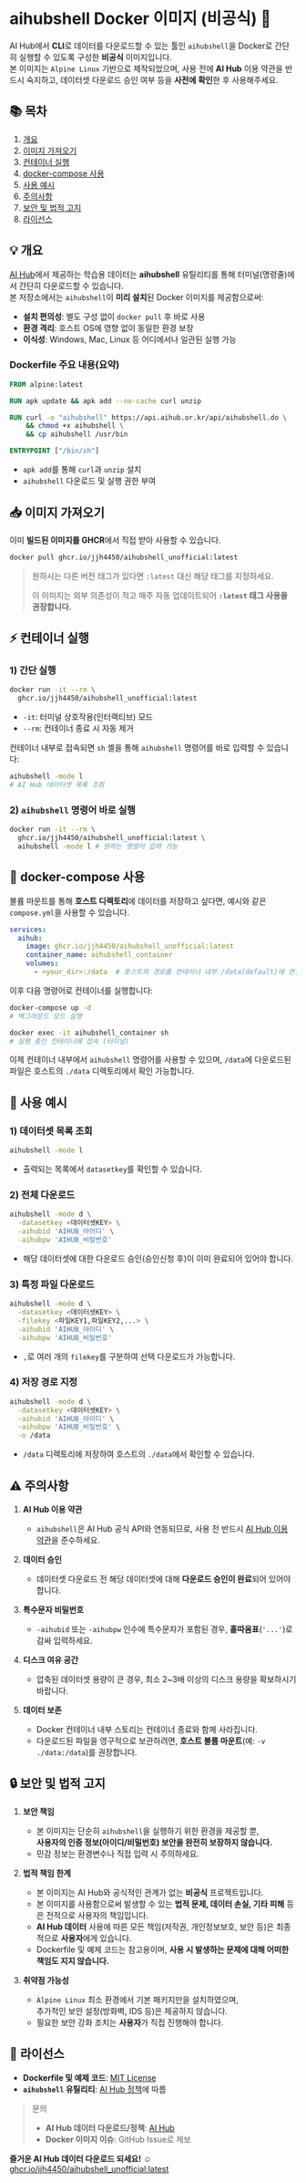 # aihubshell Docker 이미지 (비공식) 🚀

AI Hub에서 **CLI**로 데이터를 다운로드할 수 있는 툴인 `aihubshell`을 Docker로 간단히 실행할 수 있도록 구성한 **비공식** 이미지입니다.  
본 이미지는 `Alpine Linux` 기반으로 제작되었으며, 사용 전에 **AI Hub** 이용 약관을 반드시 숙지하고, 데이터셋 다운로드 승인 여부 등을 **사전에 확인**한 후 사용해주세요.


## 📚 목차
1. [개요](-#개요)  
2. [이미지 가져오기](-#이미지-가져오기)  
3. [컨테이너 실행](-#컨테이너-실행)  
4. [docker-compose 사용](-#docker-compose-사용)  
5. [사용 예시](-#사용-예시)  
6. [주의사항](-#주의사항)  
7. [보안 및 법적 고지](-#보안-및-법적-고지)  
8. [라이선스](-#라이선스)


## 💡 개요
[AI Hub](https://aihub.or.kr)에서 제공하는 학습용 데이터는 **aihubshell** 유틸리티를 통해 터미널(명령줄)에서 간단히 다운로드할 수 있습니다.  
본 저장소에서는 `aihubshell`이 **미리 설치**된 Docker 이미지를 제공함으로써:

- **설치 편의성**: 별도 구성 없이 `docker pull` 후 바로 사용  
- **환경 격리**: 호스트 OS에 영향 없이 동일한 환경 보장  
- **이식성**: Windows, Mac, Linux 등 어디에서나 일관된 실행 가능  

### Dockerfile 주요 내용(요약)
```dockerfile
FROM alpine:latest

RUN apk update && apk add --no-cache curl unzip

RUN curl -o "aihubshell" https://api.aihub.or.kr/api/aihubshell.do \
    && chmod +x aihubshell \
    && cp aihubshell /usr/bin

ENTRYPOINT ["/bin/sh"]
```
- `apk add`를 통해 `curl`과 `unzip` 설치  
- `aihubshell` 다운로드 및 실행 권한 부여  


## 📥 이미지 가져오기
이미 **빌드된 이미지를 GHCR**에서 직접 받아 사용할 수 있습니다.

```bash
docker pull ghcr.io/jjh4450/aihubshell_unofficial:latest
```
> 원하시는 다른 버전 태그가 있다면 `:latest` 대신 해당 태그를 지정하세요.
>
> 이 이미지는 외부 의존성이 적고 매주 자동 업데이트되어 **`:latest` 태그 사용을 권장합니다.**

## ⚡ 컨테이너 실행

### 1) 간단 실행
```bash
docker run -it --rm \
  ghcr.io/jjh4450/aihubshell_unofficial:latest
```
- `-it`: 터미널 상호작용(인터랙티브) 모드  
- `--rm`: 컨테이너 종료 시 자동 제거  

컨테이너 내부로 접속되면 `sh` 셸을 통해 `aihubshell` 명령어를 바로 입력할 수 있습니다:
```bash
aihubshell -mode l
# AI Hub 데이터셋 목록 조회
```

### 2) `aihubshell` 명령어 바로 실행
```bash
docker run -it --rm \
  ghcr.io/jjh4450/aihubshell_unofficial:latest \
  aihubshell -mode l # 원하는 명령어 입력 가능
```


## 🤝 docker-compose 사용

볼륨 마운트를 통해 **호스트 디렉토리**에 데이터를 저장하고 싶다면, 예시와 같은 `compose.yml`을 사용할 수 있습니다.

```yaml
services:
  aihub:
    image: ghcr.io/jjh4450/aihubshell_unofficial:latest
    container_name: aihubshell_container
    volumes:
      - <your_dir>:/data  # 호스트의 경로를 컨테이너 내부 /data(default)에 연결
```

이후 다음 명령어로 컨테이너를 실행합니다:
```bash
docker-compose up -d
# 백그라운드 모드 실행

docker exec -it aihubshell_container sh
# 실행 중인 컨테이너에 접속 (터미널)
```
이제 컨테이너 내부에서 `aihubshell` 명령어를 사용할 수 있으며, `/data`에 다운로드된 파일은 호스트의 `./data` 디렉토리에서 확인 가능합니다.


## 📝 사용 예시

### 1) 데이터셋 목록 조회
```bash
aihubshell -mode l
```
- 출력되는 목록에서 `datasetkey`를 확인할 수 있습니다.

### 2) 전체 다운로드
```bash
aihubshell -mode d \
  -datasetkey <데이터셋KEY> \
  -aihubid 'AIHUB_아이디' \
  -aihubpw 'AIHUB_비밀번호'
```
- 해당 데이터셋에 대한 다운로드 승인(승인신청 후)이 이미 완료되어 있어야 합니다.

### 3) 특정 파일 다운로드
```bash
aihubshell -mode d \
  -datasetkey <데이터셋KEY> \
  -filekey <파일KEY1,파일KEY2,...> \
  -aihubid 'AIHUB_아이디' \
  -aihubpw 'AIHUB_비밀번호'
```
- `,`로 여러 개의 `filekey`를 구분하여 선택 다운로드가 가능합니다.

### 4) 저장 경로 지정
```bash
aihubshell -mode d \
  -datasetkey <데이터셋KEY> \
  -aihubid 'AIHUB_아이디' \
  -aihubpw 'AIHUB_비밀번호' \
  -o /data
```
- `/data` 디렉토리에 저장하여 호스트의 `./data`에서 확인할 수 있습니다.


## ⚠️ 주의사항

1. **AI Hub 이용 약관**  
   - `aihubshell`은 AI Hub 공식 API와 연동되므로, 사용 전 반드시 [AI Hub 이용 약관](https://aihub.or.kr)을 준수하세요.

2. **데이터 승인**  
   - 데이터셋 다운로드 전 해당 데이터셋에 대해 **다운로드 승인이 완료**되어 있어야 합니다.

3. **특수문자 비밀번호**  
   - `-aihubid` 또는 `-aihubpw` 인수에 특수문자가 포함된 경우, **홑따옴표**(`'...'`)로 감싸 입력하세요.

4. **디스크 여유 공간**  
   - 압축된 데이터셋 용량이 큰 경우, 최소 2~3배 이상의 디스크 용량을 확보하시기 바랍니다.

5. **데이터 보존**  
   - Docker 컨테이너 내부 스토리는 컨테이너 종료와 함께 사라집니다.  
   - 다운로드된 파일을 영구적으로 보관하려면, **호스트 볼륨 마운트**(예: `-v ./data:/data`)를 권장합니다.


## 🔒 보안 및 법적 고지
1. **보안 책임**  
   - 본 이미지는 단순히 `aihubshell`을 실행하기 위한 환경을 제공할 뿐,  
     **사용자의 인증 정보(아이디/비밀번호) 보안을 완전히 보장하지 않습니다.**  
   - 민감 정보는 환경변수나 직접 입력 시 주의하세요.

2. **법적 책임 한계**  
   - 본 이미지는 AI Hub와 공식적인 관계가 없는 **비공식** 프로젝트입니다.  
   - 본 이미지를 사용함으로써 발생할 수 있는 **법적 문제, 데이터 손실, 기타 피해** 등은 전적으로 사용자의 책임입니다.  
   - **AI Hub 데이터** 사용에 따른 모든 책임(저작권, 개인정보보호, 보안 등)은 최종적으로 **사용자**에게 있습니다.  
   - Dockerfile 및 예제 코드는 참고용이며, **사용 시 발생하는 문제에 대해 어떠한 책임도 지지 않습니다.**

3. **취약점 가능성**  
   - `Alpine Linux` 최소 환경에서 기본 패키지만을 설치하였으며,  
     추가적인 보안 설정(방화벽, IDS 등)은 제공하지 않습니다.  
   - 필요한 보안 강화 조치는 **사용자**가 직접 진행해야 합니다.


## 📜 라이선스

- **Dockerfile 및 예제 코드**: [MIT License](LICENSE)  
- **`aihubshell` 유틸리티**: [AI Hub 정책](https://aihub.or.kr)에 따름  

> 문의  
> - **AI Hub 데이터 다운로드/정책**: [AI Hub](https://aihub.or.kr)  
> - **Docker 이미지 이슈**: GitHub Issue로 제보  

**즐거운 AI Hub 데이터 다운로드 되세요!** ☺️  
[ghcr.io/jjh4450/aihubshell_unofficial:latest](https://github.com/jjh4450?tab=packages)  
